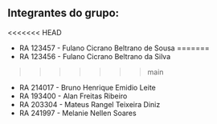 ## Integrantes do grupo:

<<<<<<< HEAD
- RA 123457 - Fulano Cicrano Beltrano de Sousa
=======
- RA 123456 - Fulano Cicrano Beltrano da Silva
>>>>>>> main
- RA 214017 - Bruno Henrique Emidio Leite
- RA 193400 - Alan Freitas Ribeiro
- RA 203304 - Mateus Rangel Teixeira Diniz
- RA 241997 - Melanie Nellen Soares

